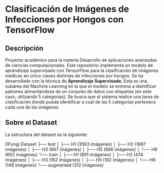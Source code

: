 # Clasificación de Imágenes de Infecciones por Hongos con TensorFlow

## Descripción

Proyecto académico para la materia Desarrollo de aplicaciones avanzadas de ciencias computacionales. Este repositorio implementa un modelo de aprendizaje supervisado con TensorFlow para la clasificación de imágenes médicas en cinco clases distintas de infecciones por hongos.
Se ha desarrollado con la técnica de **Aprendizaje Supervisado**. Esta es una subárea del Machine Learning en la que el modelo se entrena a identificar patrones alimentándose de un conjunto de datos con etiquetas (en este caso, utilizando 5 categorías). Se busca que el sistema realice una tarea de clasificación donde pueda identificar a cuál de las 5 categorías pertenece cada una de las imágenes

## Sobre el Dataset

La estructura del dataset es la siguiente:

DFungi Dataset
├── test
│ ├── H1 (3563 imágenes)
│ ├── H2 (1887 imágenes)
│ ├── H3 (667 imágenes)
│ ├── H5 (666 imágenes)
│ └── H6 (602 imágenes)
└── train
│ ├── H1 (891 imágenes)
│ ├── H2 (474 imágenes)
│ ├── H3 (162 imágenes)
│ ├── H5 (162 imágenes)
│ └── H6 (148 imágenes)
└── augmented (312 imágenes)
